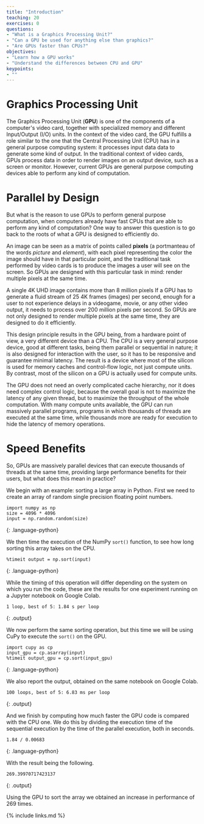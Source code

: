 ```yaml
---
title: "Introduction"
teaching: 20
exercises: 0
questions:
- "What is a Graphics Processing Unit?"
- "Can a GPU be used for anything else than graphics?"
- "Are GPUs faster than CPUs?"
objectives:
- "Learn how a GPU works"
- "Understand the differences between CPU and GPU"
keypoints:
- ""
---
```


# Graphics Processing Unit

The Graphics Processing Unit (**GPU**) is one of the components of a computer's video card, together with specialized memory and different Input/Output (I/O) units.
In the context of the video card, the GPU fulfills a role similar to the one that the Central Processing Unit (CPU) has in a general purpose computing system: it processes input data data to generate some kind of output.
In the traditional context of video cards, GPUs process data in order to render images on an output device, such as a screen or monitor.
However, current GPUs are general purpose computing devices able to perform any kind of computation.

# Parallel by Design

But what is the reason to use GPUs to perform general purpose computation, when computers already have fast CPUs that are able to perform any kind of computation?
One way to answer this question is to go back to the roots of what a GPU is designed to efficiently do.

An image can be seen as a matrix of points called **pixels** (a portmanteau of the words *picture* and *element*), with each pixel representing the color the image should have in that particular point, and the traditional task performed by video cards is to produce the images a user will see on the screen.
So GPUs are designed with this particular task in mind: render multiple pixels at the same time.

A single 4K UHD image contains more than 8 million pixels
If a GPU has to generate a fluid stream of 25 4K frames (images) per second, enough for a user to not experience delays in a videogame, movie, or any other video output, it needs to process over 200 million pixels per second.
So GPUs are not only designed to render multiple pixels at the same time, they are designed to do it efficiently.

This design principle results in the GPU being, from a hardware point of view, a very different device than a CPU.
The CPU is a very general purpose device, good at different tasks, being them parallel or sequential in nature; it is also designed for interaction with the user, so it has to be responsive and guarantee minimal latency.
The result is a device where most of the silicon is used for memory caches and control-flow logic, not just compute units.
By contrast, most of the silicon on a GPU is actually used for compute units.

The GPU does not need an overly complicated cache hierarchy, nor it does need complex control logic, because the overall goal is not to maximize the latency of any given thread, but to maximize the throughput of the whole computation.
With many compute units available, the GPU can run massively parallel programs, programs in which thousands of threads are executed at the same time, while thousands more are ready for execution to hide the latency of memory operations.

# Speed Benefits

So, GPUs are massively parallel devices that can execute thousands of threads at the same time, providing large performance benefits for their users, but what does this mean in practice?

We begin with an example: sorting a large array in Python.
First we need to create an array of random single precision floating point numbers.

~~~
import numpy as np
size = 4096 * 4096
input = np.random.random(size)
~~~
{: .language-python}

We then time the execution of the NumPy `sort()` function, to see how long sorting this array takes on the CPU.

~~~
%timeit output = np.sort(input)
~~~
{: .language-python}

While the timing of this operation will differ depending on the system on which you run the code, these are the results for one experiment running on a Jupyter notebook on Google Colab.

~~~
1 loop, best of 5: 1.84 s per loop
~~~
{: .output}

We now perform the same sorting operation, but this time we will be using CuPy to execute the `sort()` on the GPU.

~~~
import cupy as cp
input_gpu = cp.asarray(input)
%timeit output_gpu = cp.sort(input_gpu)
~~~
{: .language-python}

We also report the output, obtained on the same notebook on Google Colab.

~~~
100 loops, best of 5: 6.83 ms per loop
~~~
{: .output}

And we finish by computing how much faster the GPU code is compared with the CPU one.
We do this by dividing the execution time of the sequential execution by the time of the parallel execution, both in seconds.

~~~
1.84 / 0.00683
~~~
{: .language-python}

With the result being the following.

~~~
269.39970717423137
~~~
{: .output}

Using the GPU to sort the array we obtained an increase in performance of 269 times.

{% include links.md %}